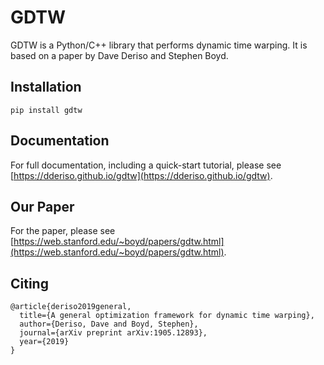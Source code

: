 # GDTW

GDTW is a Python/C++ library that performs dynamic time warping. 
It is based on a paper by Dave Deriso and Stephen Boyd.

## Installation

```
pip install gdtw
```

## Documentation

For full documentation, including a quick-start tutorial, please see [https://dderiso.github.io/gdtw](https://dderiso.github.io/gdtw).


## Our Paper

For the paper, please see [https://web.stanford.edu/~boyd/papers/gdtw.html](https://web.stanford.edu/~boyd/papers/gdtw.html).

## Citing

```
@article{deriso2019general,
  title={A general optimization framework for dynamic time warping},
  author={Deriso, Dave and Boyd, Stephen},
  journal={arXiv preprint arXiv:1905.12893},
  year={2019}
}
```

